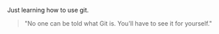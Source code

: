 Just learning how to use git.

> "No one can be told what Git is. You'll have to see it for yourself."